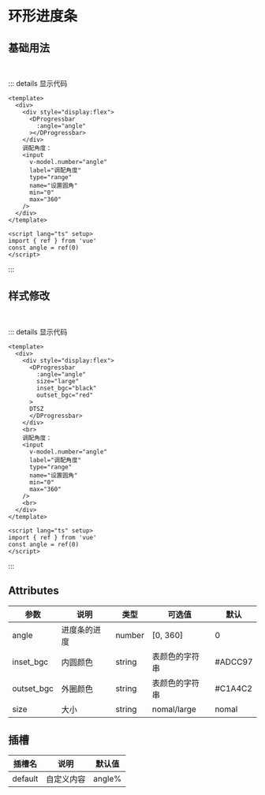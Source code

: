 # 环形进度条

## 基础用法

<br/>
<ClientOnly>
    <div class="example">
        <ProgressDemo />
    </div>
</ClientOnly>

::: details 显示代码

```vue
<template>
  <div>
    <div style="display:flex">
      <DProgressbar
        :angle="angle"
      ></DProgressbar>
    </div>
    调配角度：
    <input
      v-model.number="angle"
      label="调配角度"
      type="range"
      name="设置圆角"
      min="0"
      max="360"
    />
  </div>
</template>

<script lang="ts" setup>
import { ref } from 'vue'
const angle = ref(0)
</script>
```

:::

## 样式修改

<br/>
<ClientOnly>
    <div class="example">
        <ProgressDemo2 />
    </div>
</ClientOnly>

::: details 显示代码

```vue
<template>
  <div>
    <div style="display:flex">
      <DProgressbar
        :angle="angle"
        size="large"
        inset_bgc="black"
        outset_bgc="red"
      >
      DTSZ
      </DProgressbar>
    </div>
    <br>
    调配角度：
    <input
      v-model.number="angle"
      label="调配角度"
      type="range"
      name="设置圆角"
      min="0"
      max="360"
    />
    <br>
  </div>
</template>
  
<script lang="ts" setup>
import { ref } from 'vue'
const angle = ref(0)
</script>
```

:::
<script setup lang="ts">
  import ProgressDemo from './demo/progressdemo1.vue'
  import ProgressDemo2 from './demo/progressdemo2.vue'
</script>

## Attributes

| 参数          | 说明         | 类型    | 可选值                                             | 默认  |
| ------------- | ------------ | ------- | --------------------------------------------------| ----- |
| angle         | 进度条的进度        | number  | [0, 360]                |  0   | —     |
| inset_bgc          | 内圆颜色         | string  | 表颜色的字符串  | #ADCC97    |
| outset_bgc        | 外圈颜色 | string |表颜色的字符串                        | #C1A4C2 |
| size     | 大小    | string | nomal/large                        | nomal |

## 插槽

| 插槽名         | 说明         |  默认值  |
|-------------- | -----------  | --------- |
|default       |自定义内容  | angle%
